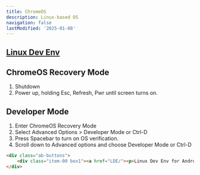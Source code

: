 ```yaml
---
title: ChromeOS
description: Linux-based OS
navigation: false
lastModified: '2025-01-08'
---
```


## [Linux Dev Env](LDE.md)

## ChromeOS Recovery Mode

1. Shutdown
2. Power up, holding Esc, Refresh, Pwr until screen turns on.

## Developer Mode

1. Enter ChromeOS Recovery Mode
2. Select Advanced Options > Developer Mode or Ctrl-D
3. Press Spacebar to turn on OS verification.
4. Scroll down to Advanced options and choose Developer Mode or Ctrl-D

```html
<div class="ab-buttons">
    <div class="item-00 box1"><a href="LDE/"><p>Linux Dev Env for Android</p></a></div>
</div>
```
